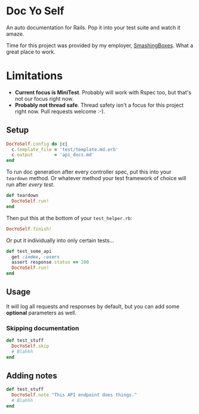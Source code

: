 # Doc Yo Self

An auto documentation for Rails. Pop it into your test suite and watch it amaze.

Time for this project was provided by my employer, [SmashingBoxes](http://smashingboxes.com/). What a great place to work.

# Limitations

 * **Current focus is MiniTest**. Probably will work with Rspec too, but that's not our focus right now.
 * **Probably not thread safe**. Thread safety isn't a focus for this project right now. Pull requests welcome :-).


## Setup

```ruby
DocYoSelf.config do |c|
  c.template_file = 'test/template.md.erb'
  c.output        = 'api_docs.md'
end
```

To run doc generation after every controller spec, put this into your `teardown` method. Or whatever method your test framework of choice will run after *every test*.

```ruby
def teardown
  DocYoSelf.run!
end 
```

Then put this at the bottom of your `test_helper.rb`:

```ruby
DocYoSelf.finish!
```

Or put it individually into only certain tests...

```ruby
def test_some_api
  get :index, :users
  assert response.status == 200
  DocYoSelf.run!
end
```

## Usage

It will log all requests and responses by default, but you can add some **optional** parameters as well.

### Skipping documentation

```ruby
def test_stuff
  DocYoSelf.skip
  # Blahhh
end
```

## Adding notes

```ruby
def test_stuff
  DocYoSelf.note "This API endpoint does things."
  # Blahhh
end
```
